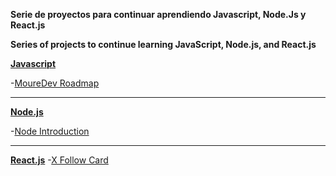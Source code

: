 **Serie de proyectos para continuar aprendiendo Javascript, Node.Js y React.js**

**Series of projects to continue learning JavaScript, Node.js, and React.js**


**[Javascript](https://github.com/MantraGitH/Projects/tree/main/Javascript)**

-[MoureDev Roadmap](https://github.com/MantraGitH/Projects/tree/main/Javascript/RoadMap-MoureDev)

---

**[Node.js](https://github.com/MantraGitH/Projects/tree/main/Node)**

-[Node Introduction](https://github.com/MantraGitH/Projects/tree/main/Node/1.Introduction)

---

**[React.js](https://github.com/MantraGitH/Projects/tree/main/React)**
-[X Follow Card](https://github.com/MantraGitH/react-x-follow-card)


